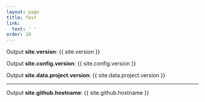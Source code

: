 ```yaml
---
layout: page
title: Test
link:
  text: ' '
order: 10
---
```


Output **site.version**: {{ site.version }}

Output **site.config.version**: {{ site.config.version }}

Output **site.data.project.version**: {{ site.data.project.version }}

---

Output **site.github.hostname**: {{ site.github.hostname }}
